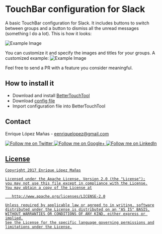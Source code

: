 TouchBar configuration for Slack
=================

A basic TouchBar configuration for Slack. It includes buttons to switch between groups and a button to dismiss all the unread messages (something I do a lot). This is how it looks:

![Example Image][1]

You can customize it and specify the images and titles for your groups. A customized example:
![Example Image][2]

Feel free to send a PR with a feature you consider meaningful.

How to install it
--------------------

  * Download and install [BetterTouchTool](https://www.boastr.net)
  * Download [config file](btt-slack-configuration.json)
  * Import configuration file into BetterTouchTool
  
Contact
--------------------

Enrique López Mañas - <eenriquelopez@gmail.com>

<a href="https://twitter.com/eenriquelopez">
  <img alt="Follow me on Twitter"
       src="https://raw.github.com/kikoso/android-stackblur/master/art/twitter.png" />
</a>
<a href="https://plus.google.com/103250453274111396206">
  <img alt="Follow me on Google+"
       src="https://raw.github.com/kikoso/android-stackblur/master/art/google-plus.png" />
</a>
<a href="http://de.linkedin.com/pub/enrique-l%C3%B3pez-ma%C3%B1as/15/4a9/876">
  <img alt="Follow me on LinkedIn"
       src="https://raw.github.com/kikoso/android-stackblur/master/art/linkedin.png" />
	   
License
-------

    Copyright 2017 Enrique López Mañas

    Licensed under the Apache License, Version 2.0 (the "License");
    you may not use this file except in compliance with the License.
    You may obtain a copy of the License at

       http://www.apache.org/licenses/LICENSE-2.0

    Unless required by applicable law or agreed to in writing, software
    distributed under the License is distributed on an "AS IS" BASIS,
    WITHOUT WARRANTIES OR CONDITIONS OF ANY KIND, either express or implied.
    See the License for the specific language governing permissions and
    limitations under the License.


[1]: https://raw.github.com/kikoso/btt-slack-config/master/art/screenshot1.png
[2]: https://raw.github.com/kikoso/btt-slack-config/master/art/screenshot2.png
